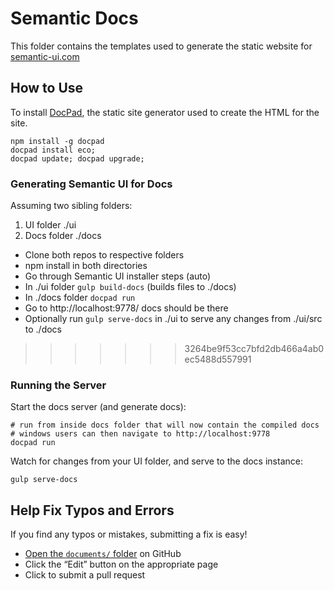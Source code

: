 # Semantic Docs

This folder contains the templates used to generate the static website for [semantic-ui.com](http://www.semantic-ui.com)

## How to Use


To install [DocPad](http://github.com/docpad/docpad), the static site generator used to create the HTML for the site.
```
npm install -g docpad
docpad install eco;
docpad update; docpad upgrade;
```

### Generating Semantic UI for Docs

Assuming two sibling folders:

1. UI folder ./ui
2. Docs folder ./docs

* Clone both repos to respective folders
* npm install in both directories
* Go through Semantic UI installer steps (auto)
* In ./ui folder `gulp build-docs` (builds files to ./docs)
* In ./docs folder `docpad run`
* Go to http://localhost:9778/ docs should be there
* Optionally run `gulp serve-docs` in ./ui to serve any changes from ./ui/src to ./docs
>>>>>>> 3264be9f53cc7bfd2db466a4ab0ec5488d557991


### Running the Server

Start the docs server (and generate docs):

```
# run from inside docs folder that will now contain the compiled docs
# windows users can then navigate to http://localhost:9778
docpad run
```


Watch for changes from your UI folder, and serve to the docs instance:

```
gulp serve-docs
```


## Help Fix Typos and Errors

If you find any typos or mistakes, submitting a fix is easy!

- [Open the `documents/` folder](https://github.com/Semantic-Org/Semantic-UI-Docs/tree/master/server/documents) on GitHub
- Click the “Edit” button on the appropriate page
- Click to submit a pull request

